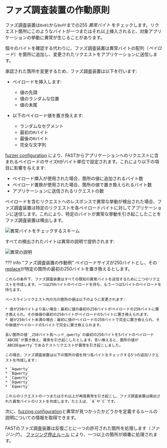 [img-search-for-anomalies]: ../../../images/fast/operations/en/test-policy/fuzzer/search-for-anomalies-scheme.png
[img-anomaly-description]: ../../../images/fast/operations/common/test-policy/fuzzer/anomaly-description.png

[doc-fuzzer-configuration]: fuzzer-configuration.md

[link-payloads-section]: fuzzer-configuration.md#the-payloads-section
[link-stop-fuzzing-section]: fuzzer-configuration.md#the-stop-fuzzing-if-response-section


# ファズ調査装置の作動原則

ファズ調査装置は`0x01`から`0xFF`までの255 *異常バイト* をチェックします。リクエスト箇所にこのようなバイトが一つまたはそれ以上挿入されると、対象アプリケーションの挙動に異常が生じることがあります。

個々のバイトを確認する代わりに、ファズ調査装置は異常バイトの配列（*ペイロード*）を箇所に追加し、変更されたリクエストをアプリケーションに送信します。

承認された箇所を変更するため、ファズ調査装置は以下を行います:

* ペイロードを挿入します:

    * 値の先頭
    * 値のランダムな位置
    * 値の末尾
* 以下のペイロード値を置き換えます:

    * ランダムなセグメント
    * 最初の`M`バイト
    * 最後の`M`バイト
    * 完全な文字列

[fuzzer configuration][doc-fuzzer-configuration] により、FASTからアプリケーションへのリクエストに含まれるペイロードのサイズ`M`がバイト単位で設定されます。これにより以下の項目に影響を与えます:

* ペイロード挿入が使用された場合、箇所の値に追加されるバイト数
* ペイロード置換が使用された場合、箇所の値で置き換えられるバイト数
* アプリケーションに送信されるリクエストの数

ペイロードを含むリクエストへのレスポンスで異常な挙動が検出された場合、ファズ調査装置は特定のリクエストを各ペイロードバイトに対してアプリケーションに送信します。これにより、特定のバイトが異常な挙動を引き起こしたことをファズ調査装置は検出します。

![異常バイトをチェックするスキーム][img-search-for-anomalies]

すべての検出されたバイトは異常の説明で提供されます:

![異常の説明][img-anomaly-description]

??? info "ファズ調査装置の作動例"
    ペイロードサイズが250バイトとし、その[replace](fuzzer-configuration.md#payloads-section)が特定の箇所の最初の250バイトを置き換えるとします。

    これらの条件下、ファズ調査装置はすべての既知の異常バイトを送信するために二つのリクエストを作成します。一つは250バイトのペイロードを持ち、もう一つは5バイトのペイロードを持ちます。

    ベースラインリクエスト内の元の箇所の値は以下のように変更されます:

    * 値が250バイトより長い場合：最初に値の最初の250バイトがペイロードの250バイトに置き換えられ、その後値の最初の250バイトがペイロードの5バイトに置き換えられます。
    * 値が250バイト未満の場合：最初に値がペイロードの250バイトで完全に置き換えられ、その後値がペイロードの5バイトで完全に置き換えられます。

    長い箇所の値`_250バイト長ヘッド_qwerty`の最初の250バイトを5バイトのペイロード`ABCDE`が置き換え、異常を引き起こしたとします。言い換えると、箇所の値が`ABCDEqwerty`であるテストリクエストが異常を引き起こしました。

    この場合、ファズ調査装置は以下の箇所の値を持つ各バイトをチェックする5つの追加リクエストを作成します:

    * `Aqwerty`
    * `Bqwerty`
    * `Cqwerty`
    * `Dqwerty`
    * `Eqwerty`

    これらのリクエストの一つまたはそれ以上が再度異常を引き起こし、ファズ調査装置は検出された異常バイトのリストを作成します。たとえば、`A`や`C`です。

次に、[fuzzing configuration][doc-fuzzer-configuration]と異常が見つかったかどうかを定義するルールの説明についての情報を取得できます。

FASTのファズ調査装置は反復ごとに一つの許可された箇所を処理します（*ファジング*）。 [ファジング停止ルール][link-stop-fuzzing-section] により、一つ以上の箇所が順番に処理されます。